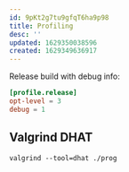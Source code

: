 ```yaml
---
id: 9pKt2g7tu9gfqT6ha9p98
title: Profiling
desc: ''
updated: 1629350038596
created: 1629349636917
---
```


Release build with debug info:

```toml
[profile.release]
opt-level = 3
debug = 1
```

## Valgrind DHAT

    valgrind --tool=dhat ./prog

